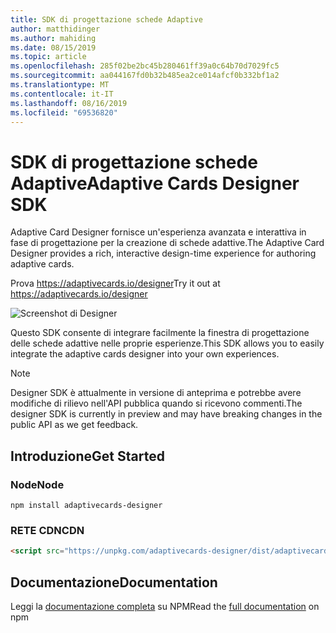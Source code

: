 ```yaml
---
title: SDK di progettazione schede Adaptive
author: matthidinger
ms.author: mahiding
ms.date: 08/15/2019
ms.topic: article
ms.openlocfilehash: 285f02be2bc45b280461ff39a0c64b70d7029fc5
ms.sourcegitcommit: aa044167fd0b32b485ea2ce014afcf0b332bf1a2
ms.translationtype: MT
ms.contentlocale: it-IT
ms.lasthandoff: 08/16/2019
ms.locfileid: "69536820"
---
```

# <a name="adaptive-cards-designer-sdk"></a><span data-ttu-id="7982c-102">SDK di progettazione schede Adaptive</span><span class="sxs-lookup"><span data-stu-id="7982c-102">Adaptive Cards Designer SDK</span></span>

<span data-ttu-id="7982c-103">Adaptive Card Designer fornisce un'esperienza avanzata e interattiva in fase di progettazione per la creazione di schede adattive.</span><span class="sxs-lookup"><span data-stu-id="7982c-103">The Adaptive Card Designer provides a rich, interactive design-time experience for authoring adaptive cards.</span></span>

<span data-ttu-id="7982c-104">Prova https://adaptivecards.io/designer</span><span class="sxs-lookup"><span data-stu-id="7982c-104">Try it out at https://adaptivecards.io/designer</span></span>

![Screenshot di Designer](../content/designer.png)

<span data-ttu-id="7982c-106">Questo SDK consente di integrare facilmente la finestra di progettazione delle schede adattive nelle proprie esperienze.</span><span class="sxs-lookup"><span data-stu-id="7982c-106">This SDK allows you to easily integrate the adaptive cards designer into your own experiences.</span></span>

> [!NOTE]
> 
> <span data-ttu-id="7982c-107">Designer SDK è attualmente in versione di anteprima e potrebbe avere modifiche di rilievo nell'API pubblica quando si ricevono commenti.</span><span class="sxs-lookup"><span data-stu-id="7982c-107">The designer SDK is currently in preview and may have breaking changes in the public API as we get feedback.</span></span>

## <a name="get-started"></a><span data-ttu-id="7982c-108">Introduzione</span><span class="sxs-lookup"><span data-stu-id="7982c-108">Get Started</span></span>

### <a name="node"></a><span data-ttu-id="7982c-109">Node</span><span class="sxs-lookup"><span data-stu-id="7982c-109">Node</span></span>

```console
npm install adaptivecards-designer
```

### <a name="cdn"></a><span data-ttu-id="7982c-110">RETE CDN</span><span class="sxs-lookup"><span data-stu-id="7982c-110">CDN</span></span>

```html
<script src="https://unpkg.com/adaptivecards-designer/dist/adaptivecards-designer.js"></script>
```

## <a name="documentation"></a><span data-ttu-id="7982c-111">Documentazione</span><span class="sxs-lookup"><span data-stu-id="7982c-111">Documentation</span></span> 

<span data-ttu-id="7982c-112">Leggi la [documentazione completa](https://www.npmjs.com/package/adaptivecards-designer) su NPM</span><span class="sxs-lookup"><span data-stu-id="7982c-112">Read the [full documentation](https://www.npmjs.com/package/adaptivecards-designer) on npm</span></span>
